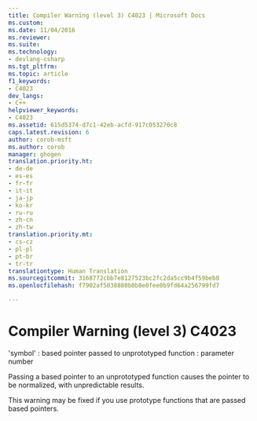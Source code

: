 ```yaml
---
title: Compiler Warning (level 3) C4023 | Microsoft Docs
ms.custom: 
ms.date: 11/04/2016
ms.reviewer: 
ms.suite: 
ms.technology:
- devlang-csharp
ms.tgt_pltfrm: 
ms.topic: article
f1_keywords:
- C4023
dev_langs:
- C++
helpviewer_keywords:
- C4023
ms.assetid: 615d5374-d7c1-42eb-acfd-917c053270c8
caps.latest.revision: 6
author: corob-msft
ms.author: corob
manager: ghogen
translation.priority.ht:
- de-de
- es-es
- fr-fr
- it-it
- ja-jp
- ko-kr
- ru-ru
- zh-cn
- zh-tw
translation.priority.mt:
- cs-cz
- pl-pl
- pt-br
- tr-tr
translationtype: Human Translation
ms.sourcegitcommit: 3168772cbb7e8127523bc2fc2da5cc9b4f59beb8
ms.openlocfilehash: f7902af5038880b0b8e0fee0b9fd64a256799fd7

---
```

# Compiler Warning (level 3) C4023
'symbol' : based pointer passed to unprototyped function : parameter number  
  
 Passing a based pointer to an unprototyped function causes the pointer to be normalized, with unpredictable results.  
  
 This warning may be fixed if you use prototype functions that are passed based pointers.


<!--HONumber=Jan17_HO1-->


